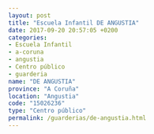 ```yaml
---
layout: post
title: "Escuela Infantil DE ANGUSTIA"
date: 2017-09-20 20:57:05 +0200
categories:
- Escuela Infantil
- a-coruna
- angustia
- Centro público
- guarderia
name: "DE ANGUSTIA"
province: "A Coruña"
location: "Angustia"
code: "15026236"
type: "Centro público"
permalink: /guarderias/de-angustia.html
---
```

